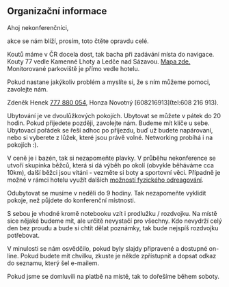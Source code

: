 ## Organizační informace

Ahoj nekonferenčníci,

akce se nám blíží, prosím, toto čtěte opravdu celé.

Koutů máme v ČR docela dost, tak bacha při zadávání místa do navigace. Kouty 77 vedle Kamenné Lhoty a Ledče nad
	Sázavou. [Mapa zde.](https://en.mapy.cz/s/36d0H") Monitorované parkoviště je přímo vedle hotelu.

Pokud nastane jakýkoliv problém a myslíte si, že s ním můžeme pomoci, zavolejte nám.

Zdeněk Henek [777 880 054](tel:777880054), Honza Novotný [608216913](tel:608 216 913).

Ubytování je ve dvoulůžkových pokojích. Ubytovat se můžete v pátek do 20 hodin. Pokud přijedete později, zavolejte
nám. Budeme mít klíče u sebe. Ubytovací pořádek se řeší adhoc po příjezdu, buď už budete napárovaní, nebo si
vyberete z lůžek, které jsou právě volné. Networking probíhá i na pokojích :).


V ceně je i bazén, tak si nezapomeňte plavky. V průběhu nekonference se utvoří skupinka běžců, která si dá výběh po
okolí (obvykle běháváme cca 10km), další běžci jsou vítáni - vezměte si boty a sportovní věci. Případně je možné v
rámci hotelu využít dalších [možností fyzického odreagování](https://www.hotelluna.cz/volny-cas/).

Odubytovat se musíme v neděli do 9 hodiny. Tak nezapomeňte vyklidit pokoje, než půjdete do konferenční místnosti.

S sebou je vhodné kromě notebooku vzít i prodlužku / rozdvojku. Na místě sice nějaké budeme mít, ale určitě nevystačí
pro všechny. Kdo nevydrží celý den bez proudu a bude si chtít dělat poznámky, tak bude nejspíš rozdvojku
potřebovat.

V minulosti se nám osvědčilo, pokud byly slajdy připravené a dostupné on-line. Pokud budete mít chvilku, zkuste je
někde zpřístupnit a dopsat odkaz do seznamu, který šel e-mailem.

Pokud jsme se domluvili na platbě na místě, tak to dořešíme během soboty.
